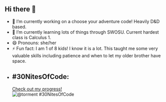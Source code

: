 ## Hi there 👋
- 🔭 I’m currently working on a choose your adventure code! Heavily D&D based. 
- 🌱 I’m currently learning lots of things through SWOSU. Current hardest class is Calculus 1. 
- 😄 Pronouns: she/her
- ⚡ Fun fact: I am 1 of 8 kids! I know it is a lot. This taught me some very valuable skills including patience and when to let my older brother have space.
- ## #30NitesOfCode:
  [Check out my progress!](https://www.codedex.io/@torment/30-nites-of-code)  
  ![@torment #30NitesOfCode](https://www.codedex.io/api/petStatus?user=torment)
